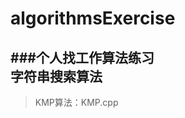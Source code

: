 algorithmsExercise
==================

###个人找工作算法练习   
字符串搜索算法
------------------
>KMP算法：KMP.cpp   
